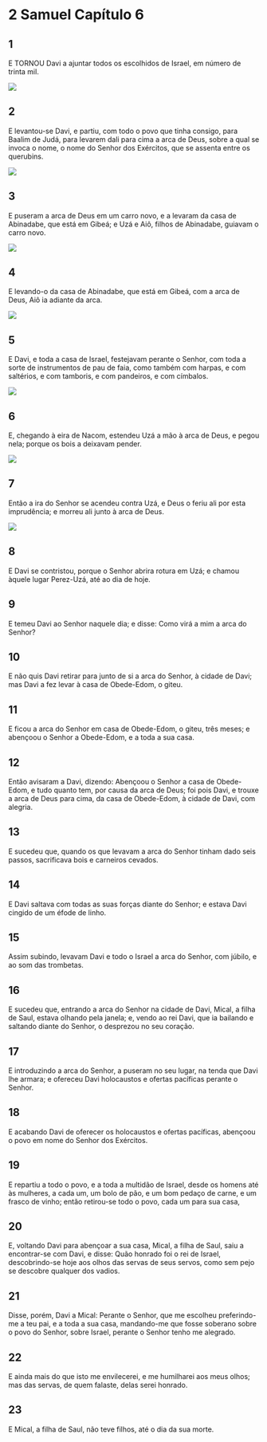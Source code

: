 # 2 Samuel Capítulo 6

## 1
E TORNOU Davi a ajuntar todos os escolhidos de Israel, em número de trinta mil.

![](../.img/2Sm/06/1-0.jpg)

## 2
E levantou-se Davi, e partiu, com todo o povo que tinha consigo, para Baalim de Judá, para levarem dali para cima a arca de Deus, sobre a qual se invoca o nome, o nome do Senhor dos Exércitos, que se assenta entre os querubins.

![](../.img/2Sm/06/2-0.jpg)

## 3
E puseram a arca de Deus em um carro novo, e a levaram da casa de Abinadabe, que está em Gibeá; e Uzá e Aiô, filhos de Abinadabe, guiavam o carro novo.

![](../.img/2Sm/06/3-0.jpg)

## 4
E levando-o da casa de Abinadabe, que está em Gibeá, com a arca de Deus, Aiô ia adiante da arca.

![](../.img/2Sm/06/4-0.jpg)

## 5
E Davi, e toda a casa de Israel, festejavam perante o Senhor, com toda a sorte de instrumentos de pau de faia, como também com harpas, e com saltérios, e com tamboris, e com pandeiros, e com címbalos.

![](../.img/2Sm/06/5-0.jpg)

## 6
E, chegando à eira de Nacom, estendeu Uzá a mão à arca de Deus, e pegou nela; porque os bois a deixavam pender.

![](../.img/2Sm/06/6-0.jpg)

## 7
Então a ira do Senhor se acendeu contra Uzá, e Deus o feriu ali por esta imprudência; e morreu ali junto à arca de Deus.

![](../.img/2Sm/06/7-0.jpg)

## 8
E Davi se contristou, porque o Senhor abrira rotura em Uzá; e chamou àquele lugar Perez-Uzá, até ao dia de hoje.

## 9
E temeu Davi ao Senhor naquele dia; e disse: Como virá a mim a arca do Senhor?

## 10
E não quis Davi retirar para junto de si a arca do Senhor, à cidade de Davi; mas Davi a fez levar à casa de Obede-Edom, o giteu.

## 11
E ficou a arca do Senhor em casa de Obede-Edom, o giteu, três meses; e abençoou o Senhor a Obede-Edom, e a toda a sua casa.

## 12
Então avisaram a Davi, dizendo: Abençoou o Senhor a casa de Obede-Edom, e tudo quanto tem, por causa da arca de Deus; foi pois Davi, e trouxe a arca de Deus para cima, da casa de Obede-Edom, à cidade de Davi, com alegria.

## 13
E sucedeu que, quando os que levavam a arca do Senhor tinham dado seis passos, sacrificava bois e carneiros cevados.

## 14
E Davi saltava com todas as suas forças diante do Senhor; e estava Davi cingido de um éfode de linho.

## 15
Assim subindo, levavam Davi e todo o Israel a arca do Senhor, com júbilo, e ao som das trombetas.

## 16
E sucedeu que, entrando a arca do Senhor na cidade de Davi, Mical, a filha de Saul, estava olhando pela janela; e, vendo ao rei Davi, que ia bailando e saltando diante do Senhor, o desprezou no seu coração.

## 17
E introduzindo a arca do Senhor, a puseram no seu lugar, na tenda que Davi lhe armara; e ofereceu Davi holocaustos e ofertas pacíficas perante o Senhor.

## 18
E acabando Davi de oferecer os holocaustos e ofertas pacíficas, abençoou o povo em nome do Senhor dos Exércitos.

## 19
E repartiu a todo o povo, e a toda a multidão de Israel, desde os homens até às mulheres, a cada um, um bolo de pão, e um bom pedaço de carne, e um frasco de vinho; então retirou-se todo o povo, cada um para sua casa,

## 20
E, voltando Davi para abençoar a sua casa, Mical, a filha de Saul, saiu a encontrar-se com Davi, e disse: Quão honrado foi o rei de Israel, descobrindo-se hoje aos olhos das servas de seus servos, como sem pejo se descobre qualquer dos vadios.

## 21
Disse, porém, Davi a Mical: Perante o Senhor, que me escolheu preferindo-me a teu pai, e a toda a sua casa, mandando-me que fosse soberano sobre o povo do Senhor, sobre Israel, perante o Senhor tenho me alegrado.

## 22
E ainda mais do que isto me envilecerei, e me humilharei aos meus olhos; mas das servas, de quem falaste, delas serei honrado.

## 23
E Mical, a filha de Saul, não teve filhos, até o dia da sua morte.


